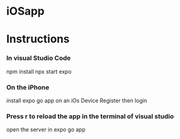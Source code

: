 # iOSapp
# Instructions

### In visual Studio Code
npm install
npx start expo

### On the iPhone
install expo go app on an iOs Device
Register then login

### Press r to reload the app in the terminal of visual studio
open the server in expo go app
